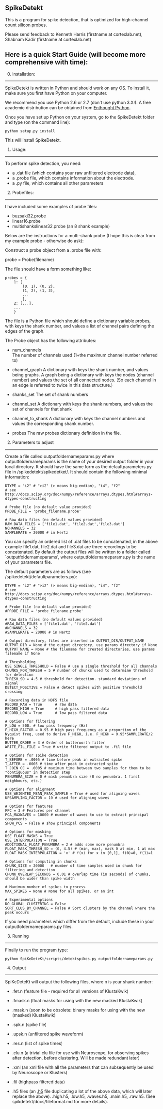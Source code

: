 SpikeDetekt
-----------

This is a program for spike detection, that is optimized for high-channel count silicon probes.

Please send feedback to Kenneth Harris (firstname at cortexlab.net), Shabnam Kadir (firstname at cortexlab.net)

Here is a quick Start Guide (will become more comprehensive with time):
--------------------------------------------------------------------------------------------------------------------------------------------------------------------------

0) Installation:
----------------

SpikeDetekt is written in Python and should work on any OS. To install it, make sure you first have Python on your computer.

We recommend you use Python 2.6 or 2.7 (don't use python 3.X!). A free academic distribution can be obtained from [Enthought Python](http://enthought.com/products/epd.php).

Once you have set up Python on your system, go to the SpikeDetekt folder and type (on the command line):

    python setup.py install

This will install SpikeDetekt.

1) Usage:
----------

To perform spike detection, you need:

* a .dat file (which contains your raw unfiltered electrode data), 
* a .probe file, which contains information about the electrode.
* a .py file, which contains all other parameters


2) Probefiles:
---------------


I have included some examples of probe files:

* buzsaki32.probe
* linear16.probe
* multishankslinear32.probe (an 8 shank example)



Below are the instructions for a multi-shank probe (I hope this is clear from my example probe - otherwise do ask):

Construct a probe object from a .probe file with:

   probe = Probe(filename)

The file should have a form something like:

    probes = {
        1: [
            (0, 1), (0, 2),
            (1, 2), (1, 3),
            ...
            ],
        2: [...],
        ...
        }

The file is a Python file which should define a dictionary variable probes,
with keys the shank number, and values a list of channel pairs defining the
edges of the graph.

The Probe object has the following attributes:

* num_channels  
The number of channels used (1+the maximum channel number referred to)

* channel_graph 
 A dictionary with keys the shank number, and values being graphs. A graph being a dictionary with keys the nodes (channel number) and values the set of all connected nodes. (So each channel in an edge is referred to twice in this data structure.)

* shanks_set
       The set of shank numbers
   
* channel_set
       A dictionary with keys the shank numbers, and values the 
set of channels for that shank

* channel_to_shank
       A dictionary with keys the channel numbers and values the corresponding shank number.

* probes
       The raw probes dictionary definition in the file.





2) Parameters to adjust
----------------------------
Create a file called outputfoldernameparams.py where outputfoldernameparams is the name of your desired output folder in your local directory. It should 
have the same form as the defaultparameters.py file in /spikedetekt/spikedetket/. It should contain the 
following minimal information:

    DTYPE = "i2" # ">i2" (> means big-endian), "i4", "f2"
    # see http://docs.scipy.org/doc/numpy/reference/arrays.dtypes.html#arrays-dtypes-constructing

    # Probe file (no default value provided)
    PROBE_FILE = 'probe_filename.probe'

    # Raw data files (no default values provided)
    RAW_DATA_FILES = ['file1.dat', 'file2.dat','file3.dat']
    NCHANNELS = 32
    SAMPLERATE = 20000 # in Hertz

You can specify an ordered list of .dat files to be concatenated, in the above example file1.dat, file2.dat and file3.dat are three
recordings to be concatenated. By default the output files will be written to a folder
called `outputfoldernameparams', where outputfoldernameparams.py is the name of your parameters file. 

The default parameters are as follows (see /spikedetekt/defaultparameters.py):

    DTYPE = "i2" # ">i2" (> means big-endian), "i4", "f2"
    # see http://docs.scipy.org/doc/numpy/reference/arrays.dtypes.html#arrays-dtypes-constructing

    # Probe file (no default value provided)
    #PROBE_FILE = 'probe_filename.probe'

    # Raw data files (no default values provided)
    #RAW_DATA_FILES = ['file1.dat', 'file2.dat']
    #NCHANNELS = 32
    #SAMPLERATE = 20000 # in Hertz

    # Output directory, files are inserted in OUTPUT_DIR/OUTPUT_NAME
    OUTPUT_DIR = None # the output directory, use params directory if None
    OUTPUT_NAME = None # the filename for created directories, use params filename if None

    # Thresholding
    USE_SINGLE_THRESHOLD = False # use a single threshold for all channels
    CHUNKS_FOR_THRESH = 5 # number of chunks used to determine threshold for detection
    THRESH_SD = 4.5 # threshold for detection. standard deviations of signal
    DETECT_POSITIVE = False # detect spikes with positive threshold crossing

    # Recording data in HDF5 file
    RECORD_RAW = True      # raw data
    RECORD_HIGH = True     # high pass filtered data
    RECORD_LOW = True      # low pass filtered data

    # Options for filtering
    F_LOW = 500. # low pass frequency (Hz)
    F_HIGH_FACTOR = 0.95 # high pass frequency as a proportion of the Nyquist freq, used to derive F_HIGH, i.e. F_HIGH = 0.95*SAMPLERATE/2 here
    BUTTER_ORDER = 3 # Order of butterworth filter
    WRITE_FIL_FILE = True # write filtered output to .fil file

    # Options for spike detection
    T_BEFORE = .0005 # time before peak in extracted spike
    T_AFTER = .0005 # time after peak in extracted spike
    T_JOIN_CC = .0005 # maximum time between two samples for them to be "contiguous" in detection step
    PENUMBRA_SIZE = 0 # mask penumbra size (0 no penumbra, 1 first neighbours, etc.)

    # Options for alignment
    USE_WEIGHTED_MEAN_PEAK_SAMPLE = True # used for aligning waves
    UPSAMPLING_FACTOR = 10 # used for aligning waves

    # Options for features
    FPC = 3 # Features per channel
    PCA_MAXWAVES = 10000 # number of waves to use to extract principal components
    SHOW_PCS = False # show principal components

    # Options for masking
    USE_FLOAT_MASKS = True
    USE_INTERPOLATION = True
    ADDITIONAL_FLOAT_PENUMBRA = 2 # adds some more penumbra
    FLOAT_MASK_THRESH_SD = (0, 4.5) # (min, max), mask 0 at min, 1 at max
    FLOAT_MASK_INTERPOLATION = 'x' # f(x) for x in [0,1], f(0)=0, f(1)=1

    # Options for computing in chunks
    CHUNK_SIZE = 20000   # number of time samples used in chunk for filtering and detection
    CHUNK_OVERLAP_SECONDS = 0.01 # overlap time (in seconds) of chunks, should be wider than spike width

    # Maximum number of spikes to process
    MAX_SPIKES = None # None for all spikes, or an int

    # Experimental options
    DO_GLOBAL_CLUSTERING = False
    SORT_CLUS_BY_CHANNEL = False # Sort clusters by the channel where the peak occurs
    
    
If you need parameters which differ from the default, include these in your outputfoldernameparams.py files. 


3) Running
----------------------------

Finally to run the program type:

    python SpiKeDeteKt/scripts/detektspikes.py outputfoldernameparams.py



4) Output
---------------

SpiKeDeteKt will output the following files, where n is your shank number:

+ .fet.n (feature file - required for all versions of KlustaKwik)

+ .fmask.n (float masks for using with the new masked KlustaKwik)

+ .mask.n (soon to be obsolete: binary masks for using with the new (masked) KlustaKwik)

+ .spk.n (spike file)

+ .upsk.n (unfiltered spike waveform)

+ .res.n (list of spike times)

+ .clu.n (a trivial clu file for use with Neuroscope, for observing spikes after detection, before clustering. Will be made redundant later)

+ .xml (an xml file with all the parameters that can subsequently be used by Neuroscope or Klusters)

+ .fil (highpass filtered data)

+ .h5 files (an [.h5](http://en.wikipedia.org/wiki/Hierarchical_Data_Format) file duplicating a lot of the above data, which will later replace the above).
  .high.h5,
  .low.h5,
  .waves.h5,
  .main.h5,
  .raw.h5. (See spikdetekt/docs/fileformat.md for more details).

